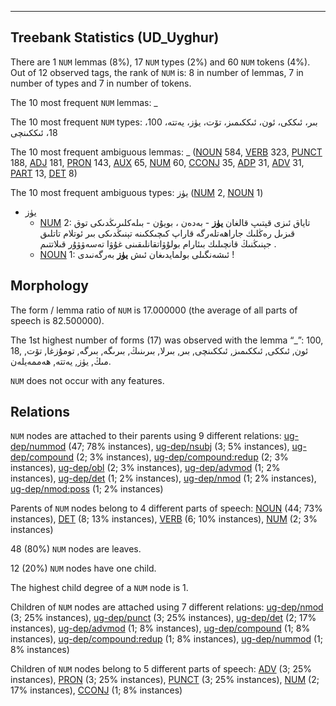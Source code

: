 

--------------------------------------------------------------------------------

## Treebank Statistics (UD_Uyghur)

There are 1 `NUM` lemmas (8%), 17 `NUM` types (2%) and 60 `NUM` tokens (4%).
Out of 12 observed tags, the rank of `NUM` is: 8 in number of lemmas, 7 in number of types and 7 in number of tokens.

The 10 most frequent `NUM` lemmas: _

The 10 most frequent `NUM` types:  بىر، ئىككى، ئون، ئىككىمىز، تۆت، يۈز، يەتتە، 100، 18، ئىككىنچى

The 10 most frequent ambiguous lemmas: _ ([NOUN]() 584, [VERB]() 323, [PUNCT]() 188, [ADJ]() 181, [PRON]() 143, [AUX]() 65, [NUM]() 60, [CCONJ]() 35, [ADP]() 31, [ADV]() 31, [PART]() 13, [DET]() 8)

The 10 most frequent ambiguous types:  يۈز ([NUM]() 2, [NOUN]() 1)


* يۈز
  * [NUM]() 2: تاياق ئىزى قېتىپ قالغان <b>يۈز</b> - بەدەن ، بويۇن - بىلەكلىرىڭدىكى توق قىزىل رەڭلىك جاراھەتلەرگە قاراپ كىچىككىنە تېنىڭدىكى بىر ئوتلام تاتلىق جېنىڭنىڭ قانچىلىك بىئارام بولۇۋاتقانلىقىنى غۇۋا تەسەۋۋۇر قىلاتتىم .
  * [NOUN]() 1: ئىشەنگىلى بولمايدىغان ئىش <b>يۈز</b> بەرگەنىدى !

## Morphology

The form / lemma ratio of `NUM` is 17.000000 (the average of all parts of speech is 82.500000).

The 1st highest number of forms (17) was observed with the lemma “_”: 100, 18, ئون, ئىككى, ئىككىمىز, ئىككىنچى, بىر, بىرلا, بىرىنىڭ, بىرىگە, بىرگە, تومۇزغا, تۆت, مىڭ, يۈز, يەتتە, ھەممەيلەن.

`NUM` does not occur with any features.


## Relations

`NUM` nodes are attached to their parents using 9 different relations: [ug-dep/nummod]() (47; 78% instances), [ug-dep/nsubj]() (3; 5% instances), [ug-dep/compound]() (2; 3% instances), [ug-dep/compound:redup]() (2; 3% instances), [ug-dep/obl]() (2; 3% instances), [ug-dep/advmod]() (1; 2% instances), [ug-dep/det]() (1; 2% instances), [ug-dep/nmod]() (1; 2% instances), [ug-dep/nmod:poss]() (1; 2% instances)

Parents of `NUM` nodes belong to 4 different parts of speech: [NOUN]() (44; 73% instances), [DET]() (8; 13% instances), [VERB]() (6; 10% instances), [NUM]() (2; 3% instances)

48 (80%) `NUM` nodes are leaves.

12 (20%) `NUM` nodes have one child.

The highest child degree of a `NUM` node is 1.

Children of `NUM` nodes are attached using 7 different relations: [ug-dep/nmod]() (3; 25% instances), [ug-dep/punct]() (3; 25% instances), [ug-dep/det]() (2; 17% instances), [ug-dep/advmod]() (1; 8% instances), [ug-dep/compound]() (1; 8% instances), [ug-dep/compound:redup]() (1; 8% instances), [ug-dep/nummod]() (1; 8% instances)

Children of `NUM` nodes belong to 5 different parts of speech: [ADV]() (3; 25% instances), [PRON]() (3; 25% instances), [PUNCT]() (3; 25% instances), [NUM]() (2; 17% instances), [CCONJ]() (1; 8% instances)

